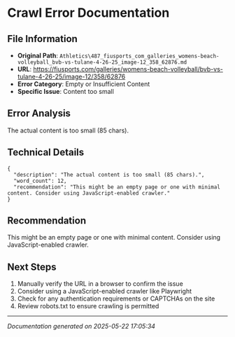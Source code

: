 # Crawl Error Documentation

## File Information
- **Original Path**: `Athletics\487_fiusports_com_galleries_womens-beach-volleyball_bvb-vs-tulane-4-26-25_image-12_358_62876.md`
- **URL**: https://fiusports.com/galleries/womens-beach-volleyball/bvb-vs-tulane-4-26-25/image-12/358/62876
- **Error Category**: Empty or Insufficient Content
- **Specific Issue**: Content too small

## Error Analysis
The actual content is too small (85 chars).

## Technical Details
```
{
  "description": "The actual content is too small (85 chars).",
  "word_count": 12,
  "recommendation": "This might be an empty page or one with minimal content. Consider using JavaScript-enabled crawler."
}
```

## Recommendation
This might be an empty page or one with minimal content. Consider using JavaScript-enabled crawler.

## Next Steps
1. Manually verify the URL in a browser to confirm the issue
2. Consider using a JavaScript-enabled crawler like Playwright
3. Check for any authentication requirements or CAPTCHAs on the site
4. Review robots.txt to ensure crawling is permitted

---
*Documentation generated on 2025-05-22 17:05:34*
